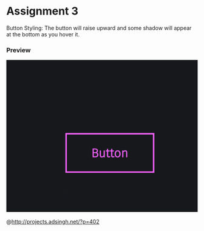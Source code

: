# Assignment 3
Button Styling: The button will raise upward and some shadow will appear at the bottom as you hover it.


<p text-align="center"><h3>Preview</h3></p>

![Demo](demo.gif)

@http://projects.adsingh.net/?p=402
